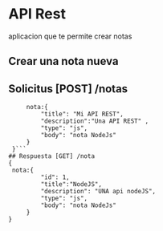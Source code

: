 # API Rest 
aplicacion que te permite crear notas 

## Crear una nota nueva 

## Solicitus [POST] /notas
   ```[javaScript] {
        nota:{
            "title": "Mi API REST",
            "description":"Una API REST" ,
            "type": "js",
            "body": "nota NodeJs"
        }
    }```
## Respuesta [GET] /nota
{
    nota:{
            "id": 1,
            "title":"NodeJS",
            "description": "UNA api nodeJS",
            "type": "js",
            "body": "nota NodeJs"
        }
}


